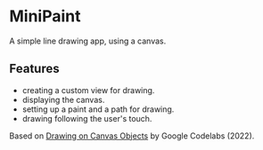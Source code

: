 # MiniPaint

A simple line drawing app, using a canvas.

<!-- <p align="center">
<img src="screenshot.png" style="width:528px;max-width: 100%;">
</p> -->

## Features

- creating a custom view for drawing.
- displaying the canvas.
- setting up a paint and a path for drawing.
- drawing following the user's touch.

Based on [Drawing on Canvas Objects](https://developer.android.com/codelabs/advanced-android-kotlin-training-canvas#0) by Google Codelabs (2022).
